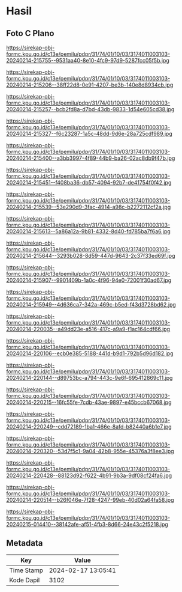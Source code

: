 # Hasil

## Foto C Plano

https://sirekap-obj-formc.kpu.go.id/c13e/pemilu/pdpr/31/74/01/10/03/3174011003103-20240214-215755--9531aa40-8e10-4fc9-97d9-5287fcc05f5b.jpg

https://sirekap-obj-formc.kpu.go.id/c13e/pemilu/pdpr/31/74/01/10/03/3174011003103-20240214-215206--38ff22d8-0e91-4207-be3b-140e8d8934cb.jpg

https://sirekap-obj-formc.kpu.go.id/c13e/pemilu/pdpr/31/74/01/10/03/3174011003103-20240214-215257--bcb2fd8a-d7bd-43db-9833-1d54e605cd38.jpg

https://sirekap-obj-formc.kpu.go.id/c13e/pemilu/pdpr/31/74/01/10/03/3174011003103-20240214-215327--f6c23287-1a5c-48dd-9d6e-28a725cdf989.jpg

https://sirekap-obj-formc.kpu.go.id/c13e/pemilu/pdpr/31/74/01/10/03/3174011003103-20240214-215400--a3bb3997-4f89-44b9-ba26-02ac8db9f47b.jpg

https://sirekap-obj-formc.kpu.go.id/c13e/pemilu/pdpr/31/74/01/10/03/3174011003103-20240214-215451--f408ba36-db57-4094-92b7-de41754f0f42.jpg

https://sirekap-obj-formc.kpu.go.id/c13e/pemilu/pdpr/31/74/01/10/03/3174011003103-20240214-215539--53e290d9-3fac-4914-a98c-b2272112cf2a.jpg

https://sirekap-obj-formc.kpu.go.id/c13e/pemilu/pdpr/31/74/01/10/03/3174011003103-20240214-215613--5a86a12a-9b81-4332-8d40-fd785ba7f6a6.jpg

https://sirekap-obj-formc.kpu.go.id/c13e/pemilu/pdpr/31/74/01/10/03/3174011003103-20240214-215644--3293b028-8d59-447d-9643-2c37f33ed69f.jpg

https://sirekap-obj-formc.kpu.go.id/c13e/pemilu/pdpr/31/74/01/10/03/3174011003103-20240214-215907--9901409b-1a0c-4f96-94e0-72001f30ad67.jpg

https://sirekap-obj-formc.kpu.go.id/c13e/pemilu/pdpr/31/74/01/10/03/3174011003103-20240214-215949--4d636ca7-342a-469c-b5ed-f43d3728bd62.jpg

https://sirekap-obj-formc.kpu.go.id/c13e/pemilu/pdpr/31/74/01/10/03/3174011003103-20240214-220035--a49dd23e-a516-417c-a9a9-f1ac164cdf66.jpg

https://sirekap-obj-formc.kpu.go.id/c13e/pemilu/pdpr/31/74/01/10/03/3174011003103-20240214-220106--ecb0e385-5188-441d-b9d1-792b5d96d182.jpg

https://sirekap-obj-formc.kpu.go.id/c13e/pemilu/pdpr/31/74/01/10/03/3174011003103-20240214-220144--d89753bc-a794-443c-9e6f-695412869c11.jpg

https://sirekap-obj-formc.kpu.go.id/c13e/pemilu/pdpr/31/74/01/10/03/3174011003103-20240214-220215--16fc55fe-7cdb-43ae-9897-e45bccb67068.jpg

https://sirekap-obj-formc.kpu.go.id/c13e/pemilu/pdpr/31/74/01/10/03/3174011003103-20240214-220249--cdd72189-1ba1-466e-8afd-b82440a6b1e7.jpg

https://sirekap-obj-formc.kpu.go.id/c13e/pemilu/pdpr/31/74/01/10/03/3174011003103-20240214-220320--53d7f5c1-9a04-42b8-955e-45376a3f8ee3.jpg

https://sirekap-obj-formc.kpu.go.id/c13e/pemilu/pdpr/31/74/01/10/03/3174011003103-20240214-220428--88123d92-f622-4b91-9b3a-9df08cf24fa6.jpg

https://sirekap-obj-formc.kpu.go.id/c13e/pemilu/pdpr/31/74/01/10/03/3174011003103-20240214-220514--b26f046e-7f28-4247-99eb-40d02a64fa58.jpg

https://sirekap-obj-formc.kpu.go.id/c13e/pemilu/pdpr/31/74/01/10/03/3174011003103-20240215-014410--38142afe-af51-4fb3-8d66-24e43c2f5218.jpg


## Metadata

| Key        | Value               |
| ---------- | ------------------- |
| Time Stamp | 2024-02-17 13:05:41 |
| Kode Dapil | 3102                |



